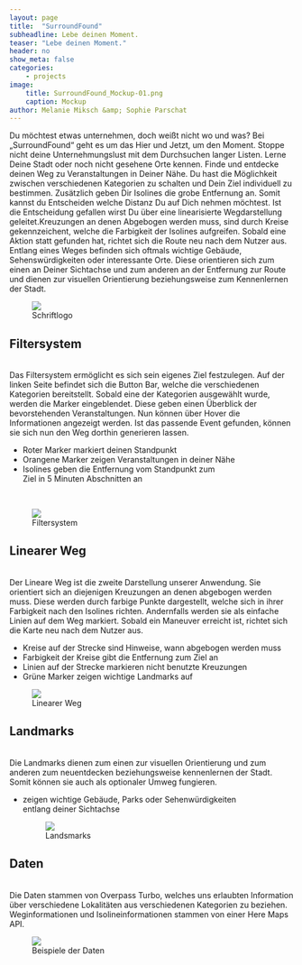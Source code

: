 ```yaml
---
layout: page
title:  "SurroundFound"
subheadline: Lebe deinen Moment.
teaser: "Lebe deinen Moment."
header: no
show_meta: false
categories:
    - projects
image:
    title: SurroundFound_Mockup-01.png
    caption: Mockup
author: Melanie Miksch &amp; Sophie Parschat
---
```


Du möchtest etwas unternehmen, doch weißt nicht wo und was? Bei „SurroundFound“ geht es um das Hier und Jetzt, um den Moment. Stoppe nicht deine Unternehmungslust mit dem Durchsuchen langer Listen. Lerne Deine Stadt oder noch nicht gesehene Orte kennen. Finde und entdecke deinen Weg zu Veranstaltungen in Deiner Nähe. Du hast die Möglichkeit zwischen verschiedenen Kategorien zu schalten und Dein Ziel individuell zu bestimmen. Zusätzlich geben Dir Isolines die grobe Entfernung an. Somit kannst du Entscheiden welche Distanz Du auf Dich nehmen möchtest. Ist die Entscheidung gefallen wirst Du über eine linearisierte Wegdarstellung geleitet.Kreuzungen an denen Abgebogen werden muss, sind durch Kreise gekennzeichent, welche die Farbigkeit der Isolines aufgreifen. Sobald eine Aktion statt gefunden hat, richtet sich die Route neu nach dem Nutzer aus. Entlang eines Weges befinden sich oftmals wichtige Gebäude, Sehenswürdigkeiten oder interessante Orte. Diese orientieren sich zum einen an Deiner Sichtachse und zum anderen an der Entfernung zur Route und dienen zur visuellen Orientierung beziehungsweise zum
Kennenlernen der Stadt.
<br />
<figure>
  <img src="{{ site.urlimg }}/SurroundFound_LogoSchrift-01.png" />
  <figcaption >Schriftlogo</figcaption>
</figure>

## Filtersystem
<br />
Das Filtersystem ermöglicht es sich sein eigenes Ziel festzulegen. Auf der linken Seite befindet sich die Button Bar, welche die verschiedenen Kategorien bereitstellt. Sobald eine der Kategorien ausgewählt wurde, werden die Marker eingeblendet. Diese geben einen Überblick der bevorstehenden Veranstaltungen. Nun können über Hover die Informationen angezeigt werden. Ist das passende Event gefunden, können sie sich nun den Weg dorthin generieren lassen.


* Roter Marker markiert deinen Standpunkt
* Orangene Marker zeigen Veranstaltungen in deiner Nähe
* Isolines geben die Entfernung vom Standpunkt zum <br />
  Ziel in 5 Minuten Abschnitten an
<br />
<figure>
  <img src="{{ site.urlimg }}/Filtersystem-1-01.png" />
  <figcaption >Filtersystem</figcaption>
</figure>


## Linearer Weg
<br />
Der Lineare Weg ist die zweite Darstellung unserer Anwendung. Sie orientiert sich an diejenigen Kreuzungen an denen abgebogen werden muss. Diese werden durch farbige Punkte dargestellt, welche sich in ihrer Farbigkeit nach den Isolines richten. Andernfalls werden sie als einfache Linien auf dem Weg markiert. Sobald ein Maneuver erreicht ist, richtet sich die Karte neu nach dem Nutzer aus.


* Kreise auf der Strecke sind Hinweise, wann abgebogen werden muss
* Farbigkeit der Kreise gibt die Entfernung zum Ziel an
* Linien auf der Strecke markieren nicht benutzte Kreuzungen
* Grüne Marker zeigen wichtige Landmarks auf

<figure>
  <img src="{{ site.urlimg }}/Linear.png" />
  <figcaption >Linearer Weg</figcaption>
</figure>


## Landmarks
<br />
Die Landmarks dienen zum einen zur visuellen Orientierung und zum anderen zum
neuentdecken beziehungsweise kennenlernen der Stadt. Somit können sie auch als
optionaler Umweg fungieren.


* zeigen wichtige Gebäude, Parks oder Sehenwürdigkeiten <br />
  entlang deiner Sichtachse

  <figure>
    <img src="{{ site.urlimg }}/Landmark_Tap.png" />
    <figcaption >Landsmarks</figcaption>
  </figure>


## Daten
<br />
Die Daten stammen von Overpass Turbo, welches uns erlaubten Information über verschiedene Lokalitäten
aus verschiedenen Kategorien zu beziehen. Weginformationen und Isolineinformationen stammen von einer Here Maps API.

<figure>
  <img src="{{ site.urlimg }}/Daten-01.png" />
  <figcaption >Beispiele der Daten</figcaption>
</figure>
